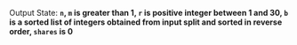 Output State: **`n`, `m` is greater than 1, `r` is positive integer between 1 and 30, `b` is a sorted list of integers obtained from input split and sorted in reverse order, `shares` is 0**